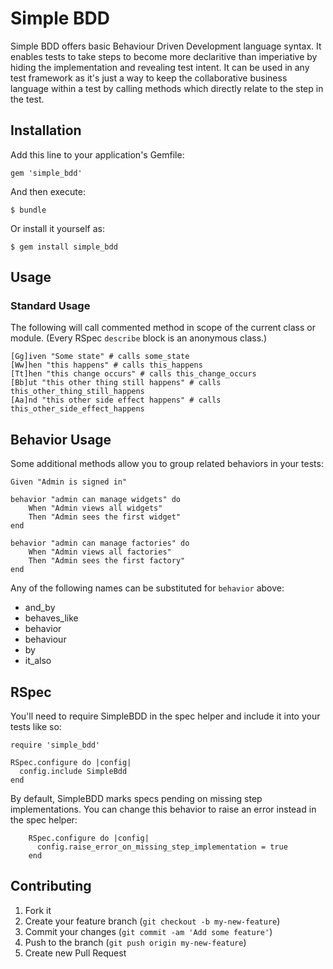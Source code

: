 # Simple BDD

Simple BDD offers basic Behaviour Driven Development language syntax. It enables tests to take steps to become more declaritive than imperiative by hiding the implementation and revealing test intent. It can be used in any test framework as it's just a way to keep the collaborative business language within a test by calling methods which directly relate to the step in the test.


## Installation

Add this line to your application's Gemfile:

    gem 'simple_bdd'

And then execute:

    $ bundle

Or install it yourself as:

    $ gem install simple_bdd

## Usage

### Standard Usage

The following will call commented method in scope of the current class or module.  (Every RSpec ```describe``` block is an anonymous class.)

	[Gg]iven "Some state" # calls some_state
	[Ww]hen "this happens" # calls this_happens
	[Tt]hen "this change occurs" # calls this_change_occurs
	[Bb]ut "this other thing still happens" # calls this_other_thing_still_happens
	[Aa]nd "this other side effect happens" # calls this_other_side_effect_happens

## Behavior Usage

Some additional methods allow you to group related behaviors in your tests:

    Given "Admin is signed in"

    behavior "admin can manage widgets" do
        When "Admin views all widgets"
        Then "Admin sees the first widget"
    end

    behavior "admin can manage factories" do
        When "Admin views all factories"
        Then "Admin sees the first factory"
    end

Any of the following names can be substituted for ```behavior``` above:

* and_by
* behaves_like
* behavior
* behaviour
* by
* it_also

## RSpec

You'll need to require SimpleBDD in the spec helper and include it into your tests like so:

	require 'simple_bdd'

	RSpec.configure do |config|
  	  config.include SimpleBdd
	end

By default, SimpleBDD marks specs pending on missing step implementations.
You can change this behavior to raise an error instead in the spec helper:

        RSpec.configure do |config|
          config.raise_error_on_missing_step_implementation = true
        end

## Contributing

1. Fork it
2. Create your feature branch (`git checkout -b my-new-feature`)
3. Commit your changes (`git commit -am 'Add some feature'`)
4. Push to the branch (`git push origin my-new-feature`)
5. Create new Pull Request
